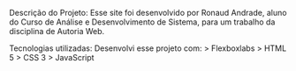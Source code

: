 Descrição do Projeto:
    Esse site foi desenvolvido por Ronaud Andrade, aluno do Curso de Análise e Desenvolvimento de Sistema, para um trabalho da disciplina de Autoria Web.

Tecnologias utilizadas:
    Desenvolvi esse projeto com:
        > Flexboxlabs
        > HTML 5
        > CSS 3
        > JavaScript
